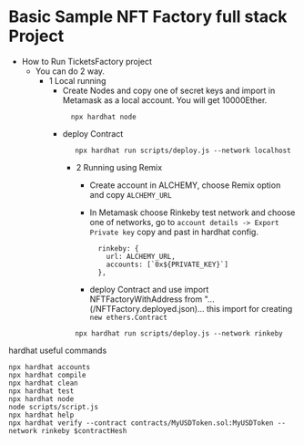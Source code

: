 # Basic Sample NFT Factory full stack Project

- How to Run TicketsFactory project
  - You can do 2 way.
    - 1 Local running 
      - Create Nodes and copy one of secret keys and 
          import in Metamask as a local account. You will get 10000Ether.
        ```shell
          npx hardhat node
        ```
      - deploy Contract 
        ```shell
           npx hardhat run scripts/deploy.js --network localhost
        ```
        - 2 Running using Remix 
            - Create account in ALCHEMY, choose Remix option and copy `ALCHEMY_URL`
       
            - In Metamask choose Rinkeby test network and choose one of networks, go to
              `account details -> Export Private key` copy and past in hardhat config.
              ```shell
                rinkeby: {
                  url: ALCHEMY_URL,
                  accounts: [`0x${PRIVATE_KEY}`]
                },
              ```
            - deploy Contract and use import NFTFactoryWithAddress from "...(/NFTFactory.deployed.json)...
              this import for creating `new ethers.Contract`
        ```shell
           npx hardhat run scripts/deploy.js --network rinkeby
        ```  



hardhat useful commands
```shell
npx hardhat accounts
npx hardhat compile
npx hardhat clean
npx hardhat test
npx hardhat node
node scripts/script.js
npx hardhat help
npx hardhat verify --contract contracts/MyUSDToken.sol:MyUSDToken --network rinkeby $contractHesh 

```
